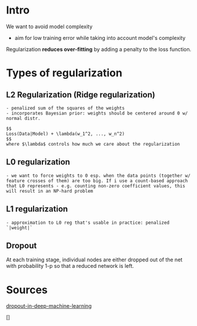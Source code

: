# Intro
We want to avoid model complexity
- aim for low training error while taking into account model's complexity

Regularization **reduces over-fitting** by adding a penalty to the loss function.

# Types of regularization
## L2 Regularization (Ridge regularization)
    - penalized sum of the squares of the weights
    - incorporates Bayesian prior: weights should be centered around 0 w/ normal distr.
    
    $$
    Loss(Data|Model) + \lambda(w_1^2, ..., w_n^2)
    $$
    where $\lambda$ controls how much we care about the regularization 

## L0 regularization
    - we want to force weights to 0 esp. when the data points (together w/ feature crosses of them) are too big. If i use a count-based approach that L0 represents - e.g. counting non-zero coefficient values, this will result in an NP-hard problem

## L1 regularization
    - approximation to L0 reg that's usable in practice: penalized `|weight|`

## Dropout
At each training stage, individual nodes are either dropped out of the net with probability 1-p so that a reduced network is left.

# Sources
[dropout-in-deep-machine-learning](https://medium.com/@amarbudhiraja/https-medium-com-amarbudhiraja-learning-less-to-learn-better-dropout-in-deep-machine-learning-74334da4bfc5)

[]
